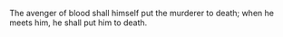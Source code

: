The avenger of blood shall himself put the murderer to death; when he meets him, he shall put him to death.
